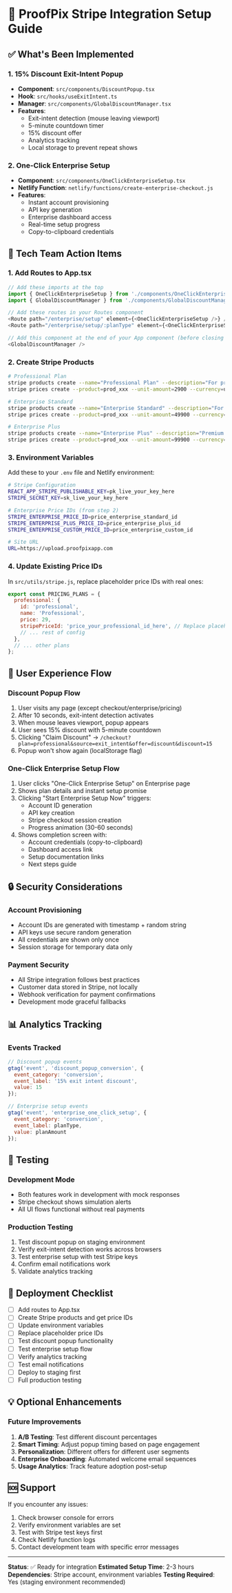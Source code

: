 # 🚀 ProofPix Stripe Integration Setup Guide

## ✅ What's Been Implemented

### 1. 15% Discount Exit-Intent Popup
- **Component**: `src/components/DiscountPopup.tsx`
- **Hook**: `src/hooks/useExitIntent.ts`
- **Manager**: `src/components/GlobalDiscountManager.tsx`
- **Features**:
  - Exit-intent detection (mouse leaving viewport)
  - 5-minute countdown timer
  - 15% discount offer
  - Analytics tracking
  - Local storage to prevent repeat shows

### 2. One-Click Enterprise Setup
- **Component**: `src/components/OneClickEnterpriseSetup.tsx`
- **Netlify Function**: `netlify/functions/create-enterprise-checkout.js`
- **Features**:
  - Instant account provisioning
  - API key generation
  - Enterprise dashboard access
  - Real-time setup progress
  - Copy-to-clipboard credentials

## 🔧 Tech Team Action Items

### 1. Add Routes to App.tsx
```typescript
// Add these imports at the top
import { OneClickEnterpriseSetup } from './components/OneClickEnterpriseSetup';
import { GlobalDiscountManager } from './components/GlobalDiscountManager';

// Add these routes in your Routes component
<Route path="/enterprise/setup" element={<OneClickEnterpriseSetup />} />
<Route path="/enterprise/setup/:planType" element={<OneClickEnterpriseSetup />} />

// Add this component at the end of your App component (before closing div)
<GlobalDiscountManager />
```

### 2. Create Stripe Products
```bash
# Professional Plan
stripe products create --name="Professional Plan" --description="For professionals and small teams"
stripe prices create --product=prod_xxx --unit-amount=2900 --currency=usd --recurring[interval]=month

# Enterprise Standard
stripe products create --name="Enterprise Standard" --description="For large organizations"
stripe prices create --product=prod_xxx --unit-amount=49900 --currency=usd --recurring[interval]=month

# Enterprise Plus
stripe products create --name="Enterprise Plus" --description="Premium enterprise features"
stripe prices create --product=prod_xxx --unit-amount=99900 --currency=usd --recurring[interval]=month
```

### 3. Environment Variables
Add these to your `.env` file and Netlify environment:

```bash
# Stripe Configuration
REACT_APP_STRIPE_PUBLISHABLE_KEY=pk_live_your_key_here
STRIPE_SECRET_KEY=sk_live_your_key_here

# Enterprise Price IDs (from step 2)
STRIPE_ENTERPRISE_PRICE_ID=price_enterprise_standard_id
STRIPE_ENTERPRISE_PLUS_PRICE_ID=price_enterprise_plus_id
STRIPE_ENTERPRISE_CUSTOM_PRICE_ID=price_enterprise_custom_id

# Site URL
URL=https://upload.proofpixapp.com
```

### 4. Update Existing Price IDs
In `src/utils/stripe.js`, replace placeholder price IDs with real ones:

```javascript
export const PRICING_PLANS = {
  professional: {
    id: 'professional',
    name: 'Professional',
    price: 29,
    stripePriceId: 'price_your_professional_id_here', // Replace placeholder
    // ... rest of config
  },
  // ... other plans
};
```

## 🎯 User Experience Flow

### Discount Popup Flow
1. User visits any page (except checkout/enterprise/pricing)
2. After 10 seconds, exit-intent detection activates
3. When mouse leaves viewport, popup appears
4. User sees 15% discount with 5-minute countdown
5. Clicking "Claim Discount" → `/checkout?plan=professional&source=exit_intent&offer=discount&discount=15`
6. Popup won't show again (localStorage flag)

### One-Click Enterprise Setup Flow
1. User clicks "One-Click Enterprise Setup" on Enterprise page
2. Shows plan details and instant setup promise
3. Clicking "Start Enterprise Setup Now" triggers:
   - Account ID generation
   - API key creation
   - Stripe checkout session creation
   - Progress animation (30-60 seconds)
4. Shows completion screen with:
   - Account credentials (copy-to-clipboard)
   - Dashboard access link
   - Setup documentation links
   - Next steps guide

## 🔒 Security Considerations

### Account Provisioning
- Account IDs are generated with timestamp + random string
- API keys use secure random generation
- All credentials are shown only once
- Session storage for temporary data only

### Payment Security
- All Stripe integration follows best practices
- Customer data stored in Stripe, not locally
- Webhook verification for payment confirmations
- Development mode graceful fallbacks

## 📊 Analytics Tracking

### Events Tracked
```javascript
// Discount popup events
gtag('event', 'discount_popup_conversion', {
  event_category: 'conversion',
  event_label: '15% exit intent discount',
  value: 15
});

// Enterprise setup events
gtag('event', 'enterprise_one_click_setup', {
  event_category: 'conversion',
  event_label: planType,
  value: planAmount
});
```

## 🧪 Testing

### Development Mode
- Both features work in development with mock responses
- Stripe checkout shows simulation alerts
- All UI flows functional without real payments

### Production Testing
1. Test discount popup on staging environment
2. Verify exit-intent detection works across browsers
3. Test enterprise setup with test Stripe keys
4. Confirm email notifications work
5. Validate analytics tracking

## 🚨 Deployment Checklist

- [ ] Add routes to App.tsx
- [ ] Create Stripe products and get price IDs
- [ ] Update environment variables
- [ ] Replace placeholder price IDs
- [ ] Test discount popup functionality
- [ ] Test enterprise setup flow
- [ ] Verify analytics tracking
- [ ] Test email notifications
- [ ] Deploy to staging first
- [ ] Full production testing

## 💡 Optional Enhancements

### Future Improvements
1. **A/B Testing**: Test different discount percentages
2. **Smart Timing**: Adjust popup timing based on page engagement
3. **Personalization**: Different offers for different user segments
4. **Enterprise Onboarding**: Automated welcome email sequences
5. **Usage Analytics**: Track feature adoption post-setup

## 🆘 Support

If you encounter any issues:
1. Check browser console for errors
2. Verify environment variables are set
3. Test with Stripe test keys first
4. Check Netlify function logs
5. Contact development team with specific error messages

---

**Status**: ✅ Ready for integration
**Estimated Setup Time**: 2-3 hours
**Dependencies**: Stripe account, environment variables
**Testing Required**: Yes (staging environment recommended) 